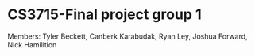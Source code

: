 # CS3715-Final project group 1
Members: Tyler Beckett, Canberk Karabudak, Ryan Ley, Joshua Forward, Nick Hamilition
